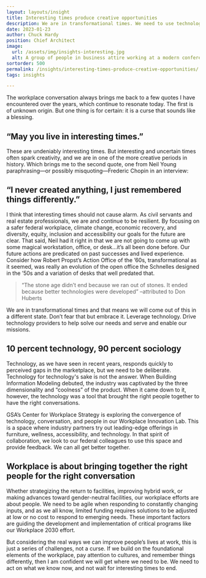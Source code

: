 ```yaml
---
layout: layouts/insight
title: Interesting times produce creative opportunities
description: We are in transformational times. We need to use technology to help meet our needs and serve our mission. GSA's Center for Workplace Strategy is exploring the convergence of technology, conversation, and people in our Workplace Innovation Lab.
date: 2023-01-23
author: Chuck Hardy
position: Chief Architect
image: 
  url: /assets/img/insights-interesting.jpg
  alt: A group of people in business attire working at a modern conference table
sortorder: 500
permalink: /insights/interesting-times-produce-creative-opportunities/
tags: insights

---
```


The workplace conversation always brings me back to a few quotes I have encountered over the years, which continue to resonate today. The first is of unknown origin. But one thing is for certain: it is a curse that sounds like a blessing.

## “May you live in interesting times.”

These are undeniably interesting times. But interesting and uncertain times often spark creativity, and we are in one of the more creative periods in history. Which brings me to the second quote, one from Neil Young paraphrasing—or possibly misquoting—Frederic Chopin in an interview:

## “I never created anything, I just remembered things differently.”

I think that interesting times should not cause alarm. As civil servants and real estate professionals, we are and continue to be resilient. By focusing on a safer federal workplace, climate change, economic recovery, and diversity, equity, inclusion and accessibility our goals for the future are clear. That said, Neil had it right in that we are not going to come up with some magical workstation, office, or desk…it’s all been done before. Our future actions are predicated on past successes and lived experience. Consider how Robert Propst’s Action Office of the ’60s, transformational as it seemed, was really an evolution of the open office the Schnelles designed in the ’50s and a variation of desks that well predated that.

> “The stone age didn’t end because we ran out of stones. It ended because better technologies were developed” –attributed to Don Huberts

We are in transformational times and that means we will come out of this in a different state.  Don’t fear that but embrace it.  Leverage technology.  Drive technology providers to help solve our needs and serve and enable our missions.
## 10 percent technology, 90 percent sociology

Technology, as we have seen in recent years, responds quickly to perceived gaps in the marketplace, but we need to be deliberate. Technology for technology's sake is not the answer. When Building Information Modeling debuted, the industry was captivated by the three dimensionality and “coolness” of the product. When it came down to it, however, the technology was a tool that brought the right people together to have the right conversations.

GSA’s Center for Workplace Strategy is exploring the convergence of technology, conversation, and people in our Workplace Innovation Lab. This is a space where industry partners try out leading-edge offerings in furniture, wellness, accessibility, and technology. In that spirit of collaboration, we look to our federal colleagues to use this space and provide feedback. We can all get better together.

## Workplace is about bringing together the right people for the right conversation

Whether strategizing the return to facilities, improving hybrid work, or making advances toward gender-neutral facilities, our workplace efforts are about people. We need to be agile when responding to constantly changing inputs, and as we all know, limited funding requires solutions to be adjusted at  low or no cost to respond to emerging needs. These important factors are guiding the development and implementation of critical programs like our Workplace 2030 effort.

But considering the real ways we can improve people’s lives at work, this is just a series of challenges, not a curse. If we build on the foundational elements of the workplace, pay attention to cultures, and remember things differently, then I am confident we will get where we need to be. We need to act on what we know now, and not wait for interesting times to end.
